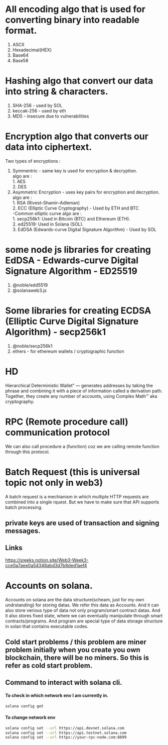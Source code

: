 # All encoding algo that is used for converting binary into readable format.
1. ASCII
2. Hexadecimal(HEX)
3. Base64
4. Base58

# Hashing algo that convert our data into string & characters.
1. SHA-256 - used by SOL
2. keccak-256 - used by eth
3. MD5 - insecure due to vulnerabilities

# Encryption algo that converts our data into ciphertext.
Two types of encryptions :
1. Symmentric - same key is used for encryption & decryption. <br />
   algo are : <br />
         1. AES <br />
         2. DES
3. Asymmetric Encryption - uses key pairs for encryption and decryption. <br />
   algo are : <br />
        1. RSA (Rivest–Shamir–Adleman) <br />
        2. ECC (Elliptic Curve Cryptography) - Used by ETH and BTC <br />
           -Common elliptic curve algo are : <br />
               1. secp256k1: Used in Bitcoin (BTC) and Ethereum (ETH). <br />
               2. ed25519: Used in Solana (SOL). <br />
        3. EdDSA (Edwards-curve Digital Signature Algorithm) - Used by SOL

# some node js libraries for creating EdDSA - Edwards-curve Digital Signature Algorithm  - ED25519
1. @noble/edd5519
2. @solanaweb3.js

# Some libraries for creating ECDSA (Elliptic Curve Digital Signature Algorithm) - secp256k1
1. @noble/secp256k1
2. ethers - for ethereum wallets / cryptographic function

# HD
Hierarchical Deterministic Wallet” — generates addresses by taking the phrase and combining it with a piece of information called a derivation path. Together, they create any number of accounts, using Complex Math™ aka cryptography.

# RPC (Remote procedure call) communication protocol
We can also call procedure a (function) coz we are calling remote function through this protocol.

# Batch Request (this is universal topic not only in web3)

A batch request is a  mechianism in which multiple HTTP requests are combined into a single rquest. But we have to make sure that APi supports batch processing.

## private keys are used of transaction and signing messages.

## Links
https://sreeks.notion.site/Web3-Week3-cce0a7aee0a54348abd3d7b8ded1aef4

# Accounts on solana.
Accounts on solana are the data structure(scheam, just for my own undrstanding) for storing datas. We refer this data as Accounts. And it can also store verious type of data not only program/smart contract datas.
And it also stores fixed state, where we can eventually manipulate through smart contracts/programs. And program are special type of data storage structure in solan that contains executable codes.

## Cold start problems / this problem are miner problem initially when you create you own blockchain, there will be no miners. So this is refer as cold start problem.

## Command to interact with solana cli.
#### To check in which network env I am currently in.
```bash
solana config get
```
#### To change network env
```bash
solana config set --url https://api.devnet.solana.com
solana config set --url https://api.testnet.solana.com
solana config set --url https://your-rpc-node.com:8899
```
